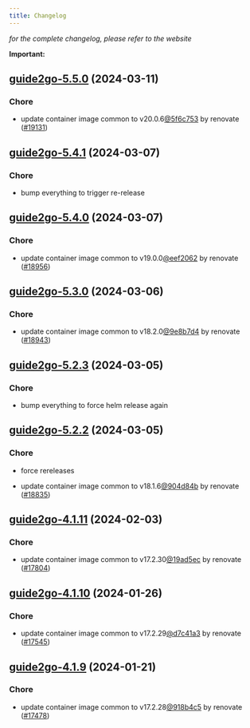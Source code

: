 ```yaml
---
title: Changelog
---
```



*for the complete changelog, please refer to the website*

**Important:**


## [guide2go-5.5.0](https://github.com/truecharts/charts/compare/guide2go-5.4.1...guide2go-5.5.0) (2024-03-11)

### Chore



- update container image common to v20.0.6[@5f6c753](https://github.com/5f6c753) by renovate ([#19131](https://github.com/truecharts/charts/issues/19131))


## [guide2go-5.4.1](https://github.com/truecharts/charts/compare/guide2go-5.4.0...guide2go-5.4.1) (2024-03-07)

### Chore



- bump everything to trigger re-release


## [guide2go-5.4.0](https://github.com/truecharts/charts/compare/guide2go-5.3.0...guide2go-5.4.0) (2024-03-07)

### Chore



- update container image common to v19.0.0[@eef2062](https://github.com/eef2062) by renovate ([#18956](https://github.com/truecharts/charts/issues/18956))


## [guide2go-5.3.0](https://github.com/truecharts/charts/compare/guide2go-5.2.3...guide2go-5.3.0) (2024-03-06)

### Chore



- update container image common to v18.2.0[@9e8b7d4](https://github.com/9e8b7d4) by renovate ([#18943](https://github.com/truecharts/charts/issues/18943))


## [guide2go-5.2.3](https://github.com/truecharts/charts/compare/guide2go-5.2.2...guide2go-5.2.3) (2024-03-05)

### Chore



- bump everything to force helm release again


## [guide2go-5.2.2](https://github.com/truecharts/charts/compare/guide2go-5.2.0...guide2go-5.2.2) (2024-03-05)

### Chore



- force rereleases

- update container image common to v18.1.6[@904d84b](https://github.com/904d84b) by renovate ([#18835](https://github.com/truecharts/charts/issues/18835))










## [guide2go-4.1.11](https://github.com/truecharts/charts/compare/guide2go-4.1.10...guide2go-4.1.11) (2024-02-03)

### Chore



- update container image common to v17.2.30[@19ad5ec](https://github.com/19ad5ec) by renovate ([#17804](https://github.com/truecharts/charts/issues/17804))


## [guide2go-4.1.10](https://github.com/truecharts/charts/compare/guide2go-4.1.9...guide2go-4.1.10) (2024-01-26)

### Chore



- update container image common to v17.2.29[@d7c41a3](https://github.com/d7c41a3) by renovate ([#17545](https://github.com/truecharts/charts/issues/17545))


## [guide2go-4.1.9](https://github.com/truecharts/charts/compare/guide2go-4.1.8...guide2go-4.1.9) (2024-01-21)

### Chore



- update container image common to v17.2.28[@918b4c5](https://github.com/918b4c5) by renovate ([#17478](https://github.com/truecharts/charts/issues/17478))
